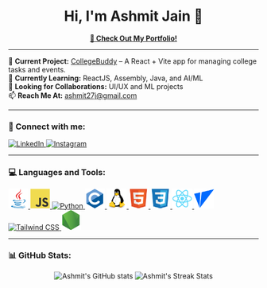<h1 align="center">Hi, I'm Ashmit Jain 👋</h1>

<p align="center">
  <a href="https://ashmit27j.github.io/" target="_blank">
    <strong>🚀 Check Out My Portfolio!</strong>
  </a>
</p>

---

🌟 **Current Project:** [CollegeBuddy](https://github.com/ashmit27j/CollegeBuddy) – A React + Vite app for managing college tasks and events.  
🌱 **Currently Learning:** ReactJS, Assembly, Java, and AI/ML  
🤝 **Looking for Collaborations:** UI/UX and ML projects  
📫 **Reach Me At:** ashmit27j@gmail.com  

---

<h3 align="left">📱 Connect with me:</h3>
<p align="left">
  <a href="https://www.linkedin.com/in/ashmit-jain-386427292/" target="_blank">
    <img src="https://upload.wikimedia.org/wikipedia/commons/c/ca/LinkedIn_logo_initials.png" alt="LinkedIn" width="30" height="30"/>
  </a>
  <a href="https://www.instagram.com/ashmit27j/" target="_blank">
    <img src="https://upload.wikimedia.org/wikipedia/commons/a/a5/Instagram_icon.png" alt="Instagram" width="30" height="30"/>
  </a>
</p>

---

<h3 align="left">💻 Languages and Tools:</h3>
<p align="left">
  <!-- Programming Languages -->
  <a href="https://www.java.com/" target="_blank">
    <img src="https://raw.githubusercontent.com/devicons/devicon/master/icons/java/java-original.svg" alt="Java" width="40" height="40"/>
  </a>
  <a href="https://developer.mozilla.org/en-US/docs/Web/JavaScript" target="_blank">
    <img src="https://raw.githubusercontent.com/devicons/devicon/master/icons/javascript/javascript-original.svg" alt="JavaScript" width="40" height="40"/>
  </a>
  <a href="https://www.python.org/" target="_blank">
    <img src="https://upload.wikimedia.org/wikipedia/commons/c/c3/Python-logo-notext.svg" alt="Python" width="40" height="40"/>
  </a>
  <a href="https://en.wikipedia.org/wiki/C_(programming_language)" target="_blank">
    <img src="https://raw.githubusercontent.com/devicons/devicon/master/icons/c/c-original.svg" alt="C" width="40" height="40"/>
  </a>
  <a href="https://en.wikipedia.org/wiki/Assembly_language" target="_blank">
    <img src="https://raw.githubusercontent.com/devicons/devicon/master/icons/linux/linux-original.svg" alt="Assembly" width="40" height="40"/>
  </a>
  <a href="https://www.w3.org/html/" target="_blank">
    <img src="https://raw.githubusercontent.com/devicons/devicon/master/icons/html5/html5-original.svg" alt="HTML5" width="40" height="40"/>
  </a>
  <a href="https://www.w3schools.com/css/" target="_blank">
    <img src="https://raw.githubusercontent.com/devicons/devicon/master/icons/css3/css3-original.svg" alt="CSS3" width="40" height="40"/>
  </a>

  <!-- Frameworks and Libraries -->
  <a href="https://reactjs.org/" target="_blank">
    <img src="https://raw.githubusercontent.com/devicons/devicon/master/icons/react/react-original.svg" alt="React" width="40" height="40"/>
  </a>
  <a href="https://vitejs.dev/" target="_blank">
    <img src="https://raw.githubusercontent.com/devicons/devicon/master/icons/vite/vite-original.svg" alt="Vite" width="40" height="40"/>
  </a>
  <a href="https://tailwindcss.com/" target="_blank">
    <img src="https://www.vectorlogo.zone/logos/tailwindcss/tailwindcss-icon.svg" alt="Tailwind CSS" width="40" height="40"/>
  </a>
  <a href="https://nodejs.org" target="_blank">
    <img src="https://raw.githubusercontent.com/devicons/devicon/master/icons/nodejs/nodejs-original.svg" alt="Node.js" width="40" height="40"/>
  </a>
</p>

---

<h3 align="left">📊 GitHub Stats:</h3>
<p align="center">
  <img src="https://github-readme-stats.vercel.app/api?username=ashmit27j&show_icons=true&theme=radical" alt="Ashmit's GitHub stats" />
 <img src="https://github-readme-streak-stats.herokuapp.com?user=ashmit27j&theme=radical" alt="Ashmit's Streak Stats" />

</p>
